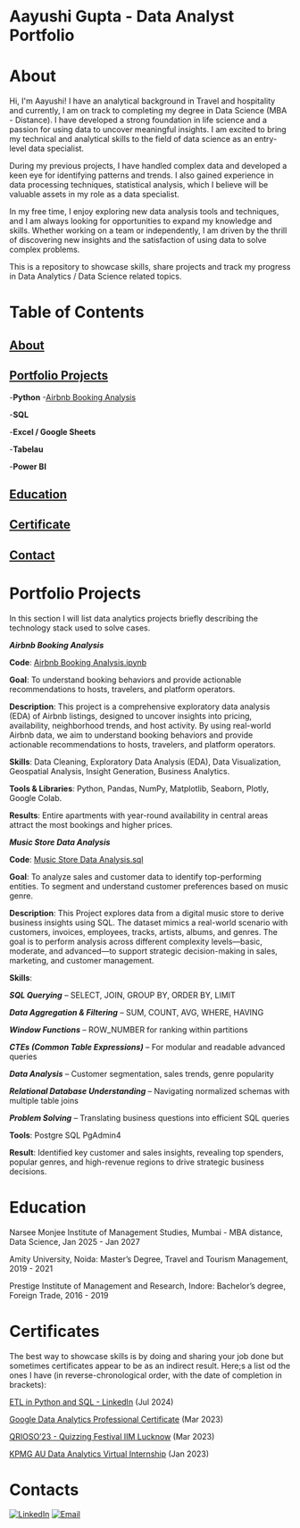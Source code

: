 # Aayushi Gupta - Data Analyst Portfolio

# About

Hi, I'm Aayushi! I have an analytical background in Travel and hospitality and currently, I am on track to completing my degree in Data Science (MBA - Distance). I have developed a strong foundation in life science and a passion for using data to uncover meaningful insights. I am excited to bring my technical and analytical skills to the field of data science as an entry-level data specialist. 

During my previous projects, I have handled complex data and developed a keen eye for identifying patterns and trends. I also gained experience in data processing techniques, statistical analysis, which I believe will be valuable assets in my role as a data specialist. 

In my free time, I enjoy exploring new data analysis tools and techniques, and I am always looking for opportunities to expand my knowledge and skills. Whether working on a team or independently, I am driven by the thrill of discovering new insights and the satisfaction of using data to solve complex problems.

This is a repository to showcase skills, share projects and track my progress in Data Analytics / Data Science related topics. 

# Table of Contents

## [About](#About)
## [Portfolio Projects](#PortfolioProject)

-**Python**
   -[Airbnb Booking Analysis](#AirbnbBookingAnalysis.ipynb)
     
-**SQL**

-**Excel / Google Sheets**

-**Tabelau**

-**Power BI**
  
## [Education](#Education)

## [Certificate](#Certificates)

## [Contact](#Contacts)

# Portfolio Projects

In this section I will list data analytics projects briefly describing the technology stack used to solve cases. 

***Airbnb Booking Analysis***

**Code**: [Airbnb Booking Analysis.ipynb](https://github.com/Aayushigupta357/Airbnb-Booking-Analysis/blob/main/Airbnb_booking_analysispynb.ipynb)

**Goal**: To understand booking behaviors and provide actionable recommendations to hosts, travelers, and platform operators.

**Description**: This project is a comprehensive exploratory data analysis (EDA) of Airbnb listings, designed to uncover insights into pricing, availability, neighborhood trends, and host activity. By using real-world Airbnb data, we aim to understand booking behaviors and provide actionable recommendations to hosts, travelers, and platform operators.

**Skills**: Data Cleaning, Exploratory Data Analysis (EDA), Data Visualization, Geospatial Analysis, Insight Generation, Business Analytics.

**Tools & Libraries**: Python, Pandas, NumPy, Matplotlib, Seaborn, Plotly, Google Colab.

**Results**: Entire apartments with year-round availability in central areas attract the most bookings and higher prices.

***Music Store Data Analysis***

**Code**: [Music Store Data Analysis.sql](https://github.com/Aayushigupta357/Music-Store-Data-Analysis/blob/main/Music%20Store%20Data%20Project.sql)

**Goal**: To analyze sales and customer data to identify top-performing entities. To segment and understand customer preferences based on music genre.

**Description**: This Project explores data from a digital music store to derive business insights using SQL. The dataset mimics a real-world scenario with customers, invoices, employees, tracks, artists, albums, and genres. The goal is to perform analysis across different complexity levels—basic, moderate, and advanced—to support strategic decision-making in sales, marketing, and customer management.

**Skills**: 

***SQL Querying*** – SELECT, JOIN, GROUP BY, ORDER BY, LIMIT

***Data Aggregation & Filtering*** – SUM, COUNT, AVG, WHERE, HAVING

***Window Functions*** – ROW_NUMBER for ranking within partitions

***CTEs (Common Table Expressions)*** – For modular and readable advanced queries

***Data Analysis*** – Customer segmentation, sales trends, genre popularity

***Relational Database Understanding*** – Navigating normalized schemas with multiple table joins

***Problem Solving*** – Translating business questions into efficient SQL queries

**Tools**: Postgre SQL PgAdmin4

**Result**: Identified key customer and sales insights, revealing top spenders, popular genres, and high-revenue regions to drive strategic business decisions.

# Education

Narsee Monjee Institute of Management Studies, Mumbai - MBA distance, Data Science, Jan 2025 - Jan 2027

Amity University, Noida: Master’s Degree, Travel and Tourism Management, 2019 - 2021

Prestige Institute of Management and Research, Indore: Bachelor’s degree, Foreign Trade, 2016 - 2019

# Certificates

The best way to showcase skills is by doing and sharing your job done but sometimes certificates appear to be as an indirect result. Here;s a list od the ones I have (in reverse-chronological order, with the date of completion in brackets):

[ETL in Python and SQL - LinkedIn](https://media.licdn.com/dms/image/v2/D4D22AQHi6bV4WCi6Gw/feedshare-shrink_800/feedshare-shrink_800/0/1721253801536?e=1751500800&v=beta&t=5tdhBQADwrGroImHCa95vGHDhPFy7YUEadqQwrAQ28E) (Jul 2024)

[Google Data Analytics Professional Certificate](https://www.coursera.org/account/accomplishments/verify/PE6NV328J4ZV) (Mar 2023)

[QRIOSO’23 - Quizzing Festival IIM Lucknow](https://unstop.com/certificate-preview/645db9c2-6c17-4892-8dd4-bc24af2da928) (Mar 2023)

[KPMG AU Data Analytics Virtual Internship](https://forage-uploads-prod.s3.amazonaws.com/completion-certificates/KPMG%20AU/m7W4GMqeT3bh9Nb2c_KPMG%20AU_vppNdZFmFWCKevJu9_1673691606656_completion_certificate.pdf) (Jan 2023)

# Contacts

[![LinkedIn](https://img.shields.io/badge/LinkedIn-blue?logo=linkedin&logoColor=white)](https://www.linkedin.com/in/aayushi-gupta-8757371a9/)
[![Email](https://img.shields.io/badge/Email-D14836?style=flat&logo=gmail&logoColor=white)](guptaaayushi356@gmail.com)



